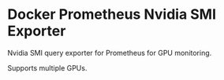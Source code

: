 # Docker Prometheus Nvidia SMI Exporter

Nvidia SMI query exporter for Prometheus for GPU monitoring.

Supports multiple GPUs.